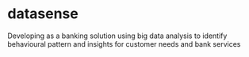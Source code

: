 # datasense
Developing as a banking solution using big data analysis to identify behavioural pattern and insights for customer needs and bank services
